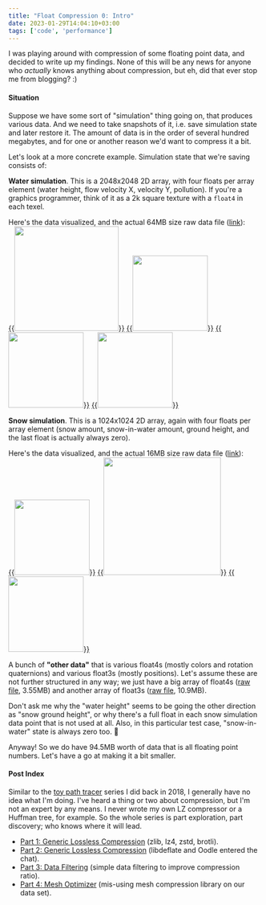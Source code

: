```yaml
---
title: "Float Compression 0: Intro"
date: 2023-01-29T14:04:10+03:00
tags: ['code', 'performance']
---
```


I was playing around with compression of some floating point data, and decided to write up
my findings. None of this will be any news for anyone who *actually* knows anything about compression,
but eh, did that ever stop me from blogging? :)

#### Situation

Suppose we have some sort of "simulation" thing going on, that produces various data. And we need to
take snapshots of it, i.e. save simulation state and later restore it. The amount of data is in the
order of several hundred megabytes, and for one or another reason we'd want to compress it a bit.

Let's look at a more concrete example. Simulation state that we're saving consists of:

**Water simulation**. This is a 2048x2048 2D array, with four floats per array element (water height,
flow velocity X, velocity Y, pollution). If you're a graphics programmer, think of it as a 2k square
texture with a `float4` in each texel.

Here's the data visualized, and the actual 64MB size raw data file ([link](https://github.com/aras-p/float_compr_tester/blob/main/data/2048_sq_float4.bin)): \
[{{<img src="/img/blog/2023/float-compr/data-water-height-vis.jpg" width="208px">}}](/img/blog/2023/float-compr/data-water-height-vis.jpg)
[{{<img src="/img/blog/2023/float-compr/data-water-height.png" width="150px">}}](/img/blog/2023/float-compr/data-water-height.png)
[{{<img src="/img/blog/2023/float-compr/data-water-velocity.png" width="150px">}}](/img/blog/2023/float-compr/data-water-velocity.png)
[{{<img src="/img/blog/2023/float-compr/data-water-pollution.png" width="150px">}}](/img/blog/2023/float-compr/data-water-pollution.png)

**Snow simulation**. This is a 1024x1024 2D array, again with four floats per array element (snow amount,
snow-in-water amount, ground height, and the last float is actually always zero).

Here's the data visualized, and the actual 16MB size raw data file ([link](https://github.com/aras-p/float_compr_tester/blob/main/data/1024_sq_float4.bin)): \
[{{<img src="/img/blog/2023/float-compr/data-snow.png" width="150px">}}](/img/blog/2023/float-compr/data-snow.png)
[{{<img src="/img/blog/2023/float-compr/data-snow-height-vis.jpg" width="234px">}}](/img/blog/2023/float-compr/data-snow-height-vis.jpg)
[{{<img src="/img/blog/2023/float-compr/data-snow-height.png" width="150px">}}](/img/blog/2023/float-compr/data-snow-height.png)

A bunch of **"other data"** that is various float4s (mostly colors and rotation quaternions) and various float3s
(mostly positions). Let's assume these are not further structured in any way; we just have a big array of
float4s ([raw file](https://github.com/aras-p/float_compr_tester/blob/main/data/232630_float4.bin), 3.55MB) and another
array of float3s ([raw file](https://github.com/aras-p/float_compr_tester/blob/main/data/953134_float3.bin), 10.9MB).

Don't ask me why the "water height" seems to be going the other direction as "snow ground height", or why there's a full float in each snow simulation
data point that is not used at all. Also, in this particular test case, "snow-in-water" state is always zero too. 🤷

Anyway! So we do have 94.5MB worth of data that is all floating point numbers. Let's have a go at making it a bit smaller.


#### Post Index

Similar to the [toy path tracer](/blog/2018/03/28/Daily-Pathtracer-Part-0-Intro/) series I did back in 2018,
I generally have no idea what I'm doing. I've heard a thing or two about compression, but I'm not an expert by
any means. I never wrote my own LZ compressor or a Huffman tree, for example. So the whole series is part
exploration, part discovery; who knows where it will lead.

* [Part 1: Generic Lossless Compression](/blog/2023/01/29/Float-Compression-1-Generic/) (zlib, lz4, zstd, brotli).
* [Part 2: Generic Lossless Compression](/blog/2023/01/29/Float-Compression-1-Generic/) (libdeflate and Oodle entered the chat).
* [Part 3: Data Filtering](/blog/2023/02/01/Float-Compression-3-Filters/) (simple data filtering to improve compression ratio).
* [Part 4: Mesh Optimizer](/blog/2023/02/02/Float-Compression-4-Mesh-Optimizer/) (mis-using mesh compression library on our data set).
